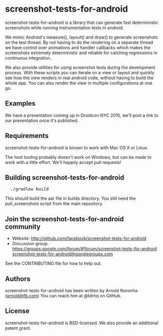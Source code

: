 # screenshot-tests-for-android

screenshot-tests-for-android is a library that can generate fast
deterministic screenshots while running instrumentation tests in
android.

We mimic Android's measure(), layout() and draw() to generate screenshots
on the test thread. By not having to do the rendering on a separate
thread we have control over animations and handler callbacks which
makes the screenshots extremely deterministic and reliable for catching
regressions in continuous integration.

We also provide utilities for using screenshot tests during the development
process. With these scripts you can iterate on a view or layout and quickly
see how the view renders in real android code, without having to
build the whole app. You can also render the view in multiple configurations
at one go.

## Examples

We have a presentation coming up in Droidcon NYC 2015, we'll post
a link to our presentation once it's published.

## Requirements

screenshot-tests-for-android is known to work with Mac OS X or Linux.

The host tooling probably doesn't work on Windows, but can be made to
work with a little effort. We'll happily accept pull requests!

## Building screenshot-tests-for-android

<pre>
  ./gradlew build
</pre>

This should build the aar file in builds directory. You still need the
pull_screenshots script from the main repository.


## Join the screenshot-tests-for-android community

* Website: http://github.com/facebook/screenshot-tests-for-android
* Discussion group:
   https://groups.google.com/forum/#!forum/screenshot-tests-for-android<br />
   screenshot-tests-for-android@googlegroups.com

See the CONTRIBUTING file for how to help out.

## Authors

screenshot-tests-for-android has been written by Arnold Noronha (arnold@fb.com)
You can reach him at @tdrhq on GitHub.

## License

screenshot-tests-for-android is BSD-licensed. We also provide an
additional patent grant.
